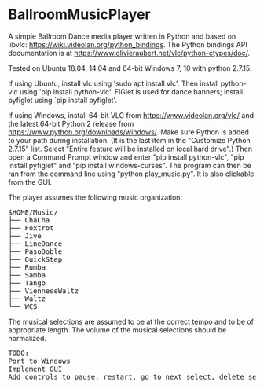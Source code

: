 # BallroomMusicPlayer

A simple Ballroom Dance media player written in Python and based on
libvlc: https://wiki.videolan.org/python_bindings.  The Python
bindings API documentation is at
https://www.olivieraubert.net/vlc/python-ctypes/doc/.

Tested on Ubuntu 18.04, 14.04 and 64-bit Windows 7, 10 with python 2.7.15.

If using Ubuntu, install vlc using 'sudo apt install vlc'.  Then
install python-vlc using 'pip install python-vlc'.  FIGlet is used for
dance banners; install pyfiglet using `pip install pyfiglet'.

If using Windows, install 64-bit VLC from
https://www.videolan.org/vlc/ and the latest 64-bit Python 2 release
from https://www.python.org/downloads/windows/.  Make sure Python is
added to your path during installation. (It is the last item in the
"Customize Python 2.7.15" list. Select "Entire feature will be
installed on local hard drive".) Then open a Command Prompt window and
enter "pip install python-vlc", "pip install pyfiglet" and "pip
install windows-curses".  The program can then be ran from the command
line using "python play_music.py".  It is also clickable from the GUI.

The player assumes the following music organization:
<pre>
$HOME/Music/
├── ChaCha
├── Foxtrot
├── Jive
├── LineDance
├── PasoDoble
├── QuickStep
├── Rumba
├── Samba
├── Tango
├── VienneseWaltz
├── Waltz
└── WCS
</pre>

The musical selections are assumed to be at the correct tempo and to
be of appropriate length.  The volume of the musical selections should
be normalized.

<pre>
TODO:
Port to Windows
Implement GUI
Add controls to pause, restart, go to next select, delete selection, quit, etc.
</pre>
